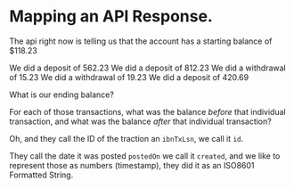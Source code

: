 # Mapping an API Response.

The api right now is telling us that the account has a starting balance of $118.23

We did a deposit of 562.23
We did a deposit of 812.23
We did a withdrawal of 15.23
We did a withdrawal of 19.23
We did a deposit of 420.69

What is our ending balance?

For each of those transactions, what was the balance _before_ that
individual transaction, and what was the balance _after_ that
individual transaction?

Oh, and they call the ID of the traction an `ibnTxLsn`, we call it `id`.

They call the date it was posted `postedOn` we call it `created`,
and we like to represent those as numbers (timestamp),
they did it as an ISO8601 Formatted String.
